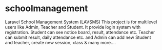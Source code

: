 # schoolmanagement
Laravel School Management System (LAVSMS) This project is for multilevel users like Admin, Teacher and Student. It provide login system with registration. Student can see notice board, result, attendance etc. Teacher can submit result, daily attendance etc. and Admin can add new Student and teacher, create new session, class &amp; many more....
